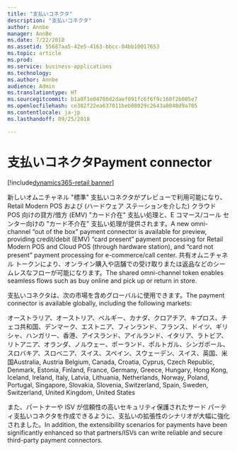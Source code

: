 ```yaml
---
title: "支払いコネクタ"
description: "支払いコネクタ"
author: Annbe
manager: AnnBe
ms.date: 7/22/2018
ms.assetid: 55687aa5-42e5-4163-bbcc-04bb10017653
ms.topic: article
ms.prod: 
ms.service: business-applications
ms.technology: 
ms.author: Annbe
audience: Admin
ms.translationtype: HT
ms.sourcegitcommit: b1a0f1e04786d2daef091fc6f6f9c168f2b005e7
ms.openlocfilehash: ce382f22ea637011beb08029c2643a8048d9a705
ms.contentlocale: ja-jp
ms.lasthandoff: 09/25/2018

---
```

#  <a name="payment-connector"></a><span data-ttu-id="19955-103">支払いコネクタ</span><span class="sxs-lookup"><span data-stu-id="19955-103">Payment connector</span></span>

[!include[dynamics365-retail banner](../includes/dynamics365-retail.md)]




<span data-ttu-id="19955-104">新しいオムニチャネル "標準" 支払いコネクタがプレビューで利用可能になり、Retail Modern POS および (ハードウェア ステーションを介した) クラウド POS 向けの貸方/借方 (EMV) "カード介在" 支払い処理と、E コマース/コール センター向けの "カード不介在" 支払い処理が提供されます。</span><span class="sxs-lookup"><span data-stu-id="19955-104">A new omni-channel “out of the box” payment connector is available for preview, providing credit/debit (EMV) “card present” payment processing for Retail Modern POS and Cloud POS (through hardware station), and “card not present” payment processing for e-commerce/call center.</span></span> <span data-ttu-id="19955-105">共有オムニチャネル トークンにより、オンライン購入や店舗での受け取りまたは返品などのシームレスなフローが可能になります。</span><span class="sxs-lookup"><span data-stu-id="19955-105">The shared omni-channel token enables seamless flows such as buy online and pick up or return in store.</span></span>

<span data-ttu-id="19955-106">支払いコネクタは、次の市場を含めグローバルに使用できます。</span><span class="sxs-lookup"><span data-stu-id="19955-106">The payment connector is available globally, including the following markets:</span></span>

<span data-ttu-id="19955-107">オーストラリア、オーストリア、ベルギー、カナダ、クロアチア、キプロス、チェコ共和国、デンマーク、エストニア、フィンランド、フランス、ドイツ、ギリシャ、ハンガリー、香港、アイスランド、アイルランド、イタリア、ラトビア、リトアニア、オランダ、ノルウェー、ポーランド、ポルトガル、シンガポール、スロバキア、スロベニア、スイス、スペイン、スウェーデン、スイス、英国、米国</span><span class="sxs-lookup"><span data-stu-id="19955-107">Australia, Austria Belgium, Canada, Croatia, Cyprus, Czech Republic, Denmark,  Estonia, Finland, France, Germany, Greece, Hungary, Hong Kong, Iceland, Ireland, Italy, Latvia, Lithuania, Netherlands, Norway, Poland, Portugal, Singapore, Slovakia, Slovenia, Switzerland, Spain, Sweden, Switzerland, United Kingdom, United States</span></span>

<span data-ttu-id="19955-108">また、パートナーや ISV が信頼性の高いセキュリティ保護されたサード パーティ支払いコネクタを作成できるように、支払いの拡張性のシナリオが大幅に強化されました。</span><span class="sxs-lookup"><span data-stu-id="19955-108">In addition, the extensibility scenarios for payments have been significantly enhanced so that partners/ISVs can write reliable and secure third-party payment connectors.</span></span>


